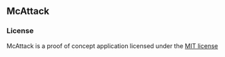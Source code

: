 ## McAttack
### License

McAttack is a proof of concept application licensed under the [MIT license](http://opensource.org/licenses/MIT)
